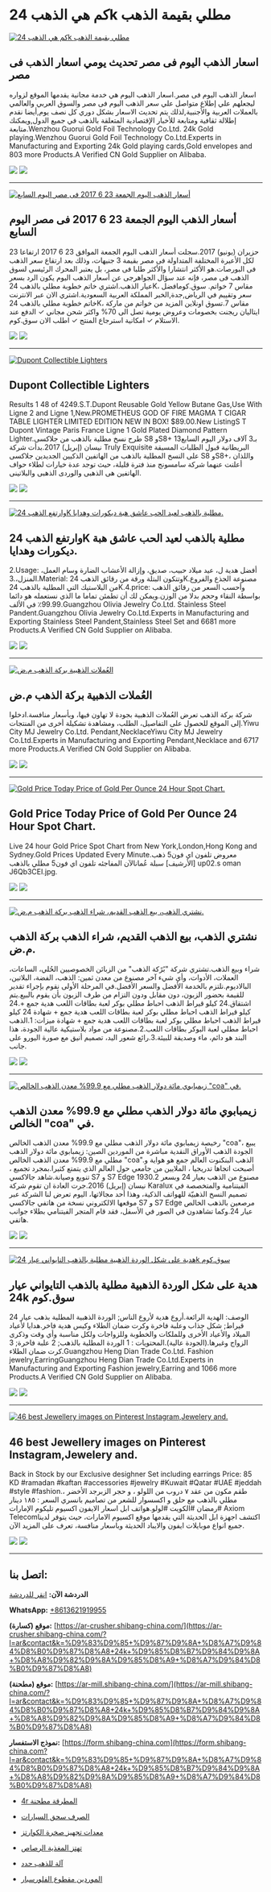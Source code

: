 # كم هي الذهب 24k مطلي بقيمة الذهب

<a href="https://swt.shibang-china.com/?l=ar&img&k=%D9%83%D9%85+%D9%87%D9%8A+%D8%A7%D9%84%D8%B0%D9%87%D8%A8+24k+%D9%85%D8%B7%D9%84%D9%8A+%D8%A8%D9%82%D9%8A%D9%85%D8%A9+%D8%A7%D9%84%D8%B0%D9%87%D8%A8" target="_blank">![كم هي الذهب 24k مطلي بقيمة الذهب](http://static.shibang-china.com/all-800x300/166.jpg)</a>

## اسعار الذهب اليوم فى مصر تحديث يومي اسعار الذهب فى مصر
اسعار الذهب اليوم فى مصر.اسعار الذهب اليوم هي خدمة مجانية يقدمها الموقع لزواره ليجعلهم علي إطلاع متواصل علي سعر الذهب اليوم فى مصر والسوق العربي والعالمي بالعملات العربية والأجنبية,لذلك يتم تحديث الاسعار بشكل دوري كل نصف يوم,أيضا نقدم إطلالة ثقافية ومتابعة للأخبار الإقتصادية المتعلقة بالذهب في جميع الدول,ويمكنك متابعة.Wenzhou Guorui Gold Foil Technology Co.Ltd. 24k Gold playing.Wenzhou Guorui Gold Foil Technology Co.Ltd.Experts in Manufacturing and Exporting 24k Gold playing cards,Gold envelopes and 803 more Products.A Verified CN Gold Supplier on Alibaba.


<a href="https://whatsapp.shibangsoft.com/WhatsApp.php" target="_blank" title="WhatsApp">![](http://static.shibang-china.com/icon/whatsapp.png)</a> <a href="https://swt.shibang-china.com/?l=ar&icon&k=%D9%83%D9%85+%D9%87%D9%8A+%D8%A7%D9%84%D8%B0%D9%87%D8%A8+24k+%D9%85%D8%B7%D9%84%D9%8A+%D8%A8%D9%82%D9%8A%D9%85%D8%A9+%D8%A7%D9%84%D8%B0%D9%87%D8%A8" target="_blank">![](http://static.shibang-china.com/icon/chat-ar.png)</a>

---

<a href="https://swt.shibang-china.com/?l=ar&img&k=%D9%83%D9%85+%D9%87%D9%8A+%D8%A7%D9%84%D8%B0%D9%87%D8%A8+24k+%D9%85%D8%B7%D9%84%D9%8A+%D8%A8%D9%82%D9%8A%D9%85%D8%A9+%D8%A7%D9%84%D8%B0%D9%87%D8%A8" target="_blank">![أسعار الذهب اليوم الجمعة 23 6 2017 فى مصر اليوم السابع](http://static.shibang-china.com/all-800x300/192.jpg)</a>

## أسعار الذهب اليوم الجمعة 23 6 2017 فى مصر اليوم السابع
23 حزيران (يونيو) 2017.سجلت أسعار الذهب اليوم الجمعة الموافق 23 6 2017 ارتفاعا لكل الأعيرة المختلفة المتداولة فى مصر بقيمة 3 جنيهات، وذلك بعد ارتقاع سعر الذهب فى البورصات.هو الأكثر انتشارا والأكثر طلبا فى مصر، بل يعتبر المحرك الرئيسى لسوق الذهب فى مصر، فإنه عند سؤال الجواهرجى عن أسعار الذهب اليوم يكون الرد بسعر عيار الذهب.اشتري خاتم خطوبة مطلي بالذهب 24K، مقاس 7 خواتم. سوق.كومافضل سعر وتقييم في الرياض,جدة,الخبر المملكة العربية السعودية.اشتري الان عبر الانترنت خاتم خطوبة مطلي بالذهب 24K، مقاس 7.تسوق اونلاين المزيد من خواتم من ماركة ايتاليان ريجنت بخصومات وعروض يومية تصل الى 70% واكثر شحن مجاني ✓ الدفع عند الاستلام ✓ امكانية استرجاع المنتج ✓ اطلب الان سوق.كوم.


<a href="https://whatsapp.shibangsoft.com/WhatsApp.php" target="_blank" title="WhatsApp">![](http://static.shibang-china.com/icon/whatsapp.png)</a> <a href="https://swt.shibang-china.com/?l=ar&icon&k=%D9%83%D9%85+%D9%87%D9%8A+%D8%A7%D9%84%D8%B0%D9%87%D8%A8+24k+%D9%85%D8%B7%D9%84%D9%8A+%D8%A8%D9%82%D9%8A%D9%85%D8%A9+%D8%A7%D9%84%D8%B0%D9%87%D8%A8" target="_blank">![](http://static.shibang-china.com/icon/chat-ar.png)</a>

---

<a href="https://swt.shibang-china.com/?l=ar&img&k=%D9%83%D9%85+%D9%87%D9%8A+%D8%A7%D9%84%D8%B0%D9%87%D8%A8+24k+%D9%85%D8%B7%D9%84%D9%8A+%D8%A8%D9%82%D9%8A%D9%85%D8%A9+%D8%A7%D9%84%D8%B0%D9%87%D8%A8" target="_blank">![Dupont Collectible Lighters](http://static.shibang-china.com/all-800x300/585.jpg)</a>

## Dupont Collectible Lighters
Results 1 48 of 4249.S.T.Dupont Reusable Gold Yellow Butane Gas,Use With Ligne 2 and Ligne 1,New.PROMETHEUS GOD OF FIRE MAGMA T CIGAR TABLE LIGHTER LIMITED EDITION NEW IN BOX! $89.00.New ListingS T Dupont Vintage Paris France Ligne 1 Gold Plated Diamond Pattern Lighter.طرح نسخ مطلية بالذهب من جلاكسى S8 وS8+ بـ3 آلاف دولار اليوم السابع13 نيسان (إبريل) 2017.بدأت شركة Truly Exquisite البريطانية قبول الطلبات المسبقة على النسخ المطلية بالذهب من الهاتفين الذكيين الجديدين جلاكسى S8 وS8+، واللذان أعلنت عنهما شركة سامسونج منذ فترة قليلة، حيث توجد عدة خيارات لطلاء حواف الهاتفين هى الذهبى والوردى الذهبى والبلاتينى.


<a href="https://whatsapp.shibangsoft.com/WhatsApp.php" target="_blank" title="WhatsApp">![](http://static.shibang-china.com/icon/whatsapp.png)</a> <a href="https://swt.shibang-china.com/?l=ar&icon&k=%D9%83%D9%85+%D9%87%D9%8A+%D8%A7%D9%84%D8%B0%D9%87%D8%A8+24k+%D9%85%D8%B7%D9%84%D9%8A+%D8%A8%D9%82%D9%8A%D9%85%D8%A9+%D8%A7%D9%84%D8%B0%D9%87%D8%A8" target="_blank">![](http://static.shibang-china.com/icon/chat-ar.png)</a>

---

<a href="https://swt.shibang-china.com/?l=ar&img&k=%D9%83%D9%85+%D9%87%D9%8A+%D8%A7%D9%84%D8%B0%D9%87%D8%A8+24k+%D9%85%D8%B7%D9%84%D9%8A+%D8%A8%D9%82%D9%8A%D9%85%D8%A9+%D8%A7%D9%84%D8%B0%D9%87%D8%A8" target="_blank">![وارتفع الذهب 24K مطلية بالذهب لعيد الحب عاشق هبة ديكورات وهدايا.](http://static.shibang-china.com/all-800x300/308.jpg)</a>

## وارتفع الذهب 24K مطلية بالذهب لعيد الحب عاشق هبة ديكورات وهدايا.
2.Usage: أفضل هدية ل، عيد ميلاد حبيب، صديق، وإزالة الأعشاب الضارة وسام العمل، المنزل،.3.Material: وتتكون البتلة ورقة من رقائق الذهب 24K.مصنوعة الجذع والفروع من البلاستيك التي المطلية بالذهب 24K.4.price: وأحسب السعر من رقائق الذهب بواسطة النقاء وحجم بدلا من الوزن.ويمكن لك أن تطمئن تماما ما الذي نستعمله هو دائما 99.99٪ في الألف.Guangzhou Olivia Jewelry Co.Ltd. Stainless Steel Pandent.Guangzhou Olivia Jewelry Co.Ltd.Experts in Manufacturing and Exporting Stainless Steel Pandent,Stainless Steel Set and 6681 more Products.A Verified CN Gold Supplier on Alibaba.


<a href="https://whatsapp.shibangsoft.com/WhatsApp.php" target="_blank" title="WhatsApp">![](http://static.shibang-china.com/icon/whatsapp.png)</a> <a href="https://swt.shibang-china.com/?l=ar&icon&k=%D9%83%D9%85+%D9%87%D9%8A+%D8%A7%D9%84%D8%B0%D9%87%D8%A8+24k+%D9%85%D8%B7%D9%84%D9%8A+%D8%A8%D9%82%D9%8A%D9%85%D8%A9+%D8%A7%D9%84%D8%B0%D9%87%D8%A8" target="_blank">![](http://static.shibang-china.com/icon/chat-ar.png)</a>

---

<a href="https://swt.shibang-china.com/?l=ar&img&k=%D9%83%D9%85+%D9%87%D9%8A+%D8%A7%D9%84%D8%B0%D9%87%D8%A8+24k+%D9%85%D8%B7%D9%84%D9%8A+%D8%A8%D9%82%D9%8A%D9%85%D8%A9+%D8%A7%D9%84%D8%B0%D9%87%D8%A8" target="_blank">![العُملات الذهبية بركة الذهب م.ض](http://static.shibang-china.com/all-800x300/1217.jpg)</a>

## العُملات الذهبية بركة الذهب م.ض
شركة بركة الذهب تعرض العُملات الذهبية بجودة لا تهاون فيها، وبأسعار منافسة.ادخلوا إلى الموقع للحصول على التفاصيل، الطلب، ومشاهدة تشكيلة أخرى من المنتجات.Yiwu City MJ Jewelry Co.Ltd. Pendant,NecklaceYiwu City MJ Jewelry Co.Ltd.Experts in Manufacturing and Exporting Pendant,Necklace and 6717 more Products.A Verified CN Gold Supplier on Alibaba.


<a href="https://whatsapp.shibangsoft.com/WhatsApp.php" target="_blank" title="WhatsApp">![](http://static.shibang-china.com/icon/whatsapp.png)</a> <a href="https://swt.shibang-china.com/?l=ar&icon&k=%D9%83%D9%85+%D9%87%D9%8A+%D8%A7%D9%84%D8%B0%D9%87%D8%A8+24k+%D9%85%D8%B7%D9%84%D9%8A+%D8%A8%D9%82%D9%8A%D9%85%D8%A9+%D8%A7%D9%84%D8%B0%D9%87%D8%A8" target="_blank">![](http://static.shibang-china.com/icon/chat-ar.png)</a>

---

<a href="https://swt.shibang-china.com/?l=ar&img&k=%D9%83%D9%85+%D9%87%D9%8A+%D8%A7%D9%84%D8%B0%D9%87%D8%A8+24k+%D9%85%D8%B7%D9%84%D9%8A+%D8%A8%D9%82%D9%8A%D9%85%D8%A9+%D8%A7%D9%84%D8%B0%D9%87%D8%A8" target="_blank">![Gold Price Today Price of Gold Per Ounce 24 Hour Spot Chart.](http://static.shibang-china.com/all-800x300/1003.jpg)</a>

## Gold Price Today Price of Gold Per Ounce 24 Hour Spot Chart.
Live 24 hour Gold Price Spot Chart from New York,London,Hong Kong and Sydney.Gold Prices Updated Every Minute.معروض تلفون اي فون5 ذهب [الأرشيف] سبلة عُمانالآن المفاجئه تلفون اي فون5 مطلي بالذهب up02.s oman J6Qb3CEI.jpg.


<a href="https://whatsapp.shibangsoft.com/WhatsApp.php" target="_blank" title="WhatsApp">![](http://static.shibang-china.com/icon/whatsapp.png)</a> <a href="https://swt.shibang-china.com/?l=ar&icon&k=%D9%83%D9%85+%D9%87%D9%8A+%D8%A7%D9%84%D8%B0%D9%87%D8%A8+24k+%D9%85%D8%B7%D9%84%D9%8A+%D8%A8%D9%82%D9%8A%D9%85%D8%A9+%D8%A7%D9%84%D8%B0%D9%87%D8%A8" target="_blank">![](http://static.shibang-china.com/icon/chat-ar.png)</a>

---

<a href="https://swt.shibang-china.com/?l=ar&img&k=%D9%83%D9%85+%D9%87%D9%8A+%D8%A7%D9%84%D8%B0%D9%87%D8%A8+24k+%D9%85%D8%B7%D9%84%D9%8A+%D8%A8%D9%82%D9%8A%D9%85%D8%A9+%D8%A7%D9%84%D8%B0%D9%87%D8%A8" target="_blank">![نشتري الذهب، بيع الذهب القديم، شراء الذهب بركة الذهب م.ض.](http://static.shibang-china.com/all-800x300/1338.jpg)</a>

## نشتري الذهب، بيع الذهب القديم، شراء الذهب بركة الذهب م.ض.
شراء وبيع الذهب.تشتري شركة &quot;بًرًكة الذهب&quot; من الزبائن الخصوصيين الحُلي، الساعات، العملات، الأدوات، وأي شيء آخر مصنوع من معدن ثمين: الذهب، الفضة، البلاتين، البالاديوم.نلتزم بالخدمة الأفضل والسعر الأفضل.في المرحلة الأولى نقوم بإجراء تقدير للقيمة بحضور الزبون، دون مقابل ودون التزام من طرف الزبون بأن يقوم بالبيع.يتم اشتقاق.24 كيلو قيراط الذهب احباط مطلي بوكر لعبة بطاقات اللعب هدية جمع +.24 كيلو قيراط الذهب احباط مطلي بوكر لعبة بطاقات اللعب هدية جمع + شهادة 24 كيلو قيراط الذهب احباط مطلي بوكر لعبة بطاقات اللعب هدية جمع + شهادة ميزات: 1.الذهب احباط مطلي لعبة البوكر بطاقات اللعب.2.مصنوعة من مواد بلاستيكية عالية الجودة، هذا البند هو دائم، ماء وصديقة للبيئة.3.رائع شعور اليد، تصميم أنيق مع صورة اليورو على جانب.


<a href="https://whatsapp.shibangsoft.com/WhatsApp.php" target="_blank" title="WhatsApp">![](http://static.shibang-china.com/icon/whatsapp.png)</a> <a href="https://swt.shibang-china.com/?l=ar&icon&k=%D9%83%D9%85+%D9%87%D9%8A+%D8%A7%D9%84%D8%B0%D9%87%D8%A8+24k+%D9%85%D8%B7%D9%84%D9%8A+%D8%A8%D9%82%D9%8A%D9%85%D8%A9+%D8%A7%D9%84%D8%B0%D9%87%D8%A8" target="_blank">![](http://static.shibang-china.com/icon/chat-ar.png)</a>

---

<a href="https://swt.shibang-china.com/?l=ar&img&k=%D9%83%D9%85+%D9%87%D9%8A+%D8%A7%D9%84%D8%B0%D9%87%D8%A8+24k+%D9%85%D8%B7%D9%84%D9%8A+%D8%A8%D9%82%D9%8A%D9%85%D8%A9+%D8%A7%D9%84%D8%B0%D9%87%D8%A8" target="_blank">![زيمبابوي مائة دولار الذهب مطلي مع 99.9% معدن الذهب الخالص &quot;coa&quot; في.](http://static.shibang-china.com/all-800x300/357.jpg)</a>

## زيمبابوي مائة دولار الذهب مطلي مع 99.9% معدن الذهب الخالص &quot;coa&quot; في.
رخيصة زيمبابوي مائة دولار الذهب مطلي مع 99.9% معدن الذهب الخالص &quot;coa&quot;، يبيع الجودة الذهب الأوراق النقدية مباشرة من الموردين الصين: زيمبابوي مائة دولار الذهب مطلي مع 99.9% معدن الذهب الخالص &quot;coa&quot;.الذهب البنكنوت العالم جمع هو هواية و أصبحت اتجاها تدريجيا ، الملايين من جامعي حول العالم الذي يتمتع كثيرا.بمجرد تجميع ، تنويع وصيانة.شاهد جالاكسي S7 و S7 Edge مصنوع من الذهب بعيار 24 وبسعر 1930.2 نيسان (إبريل) 2016.جرت العادة ان تقوم شركة Karalux الفيتنامية والمتخصصة في تصميم النسخ الذهبيّة للهواتف الذكية، وهذا أحد مجالاتها، اليوم تعرض لنا الشركة عبر موقعها الالكتروني نسخة من هاتفي جالاكسي S7 و S7 Edge مرصعين بالذهب الخالص عيار 24.وكما تشاهدون في الصور في الأسفل، فقد قام المتجر الفيتنامي بطلاء جوانب هاتفي.


<a href="https://whatsapp.shibangsoft.com/WhatsApp.php" target="_blank" title="WhatsApp">![](http://static.shibang-china.com/icon/whatsapp.png)</a> <a href="https://swt.shibang-china.com/?l=ar&icon&k=%D9%83%D9%85+%D9%87%D9%8A+%D8%A7%D9%84%D8%B0%D9%87%D8%A8+24k+%D9%85%D8%B7%D9%84%D9%8A+%D8%A8%D9%82%D9%8A%D9%85%D8%A9+%D8%A7%D9%84%D8%B0%D9%87%D8%A8" target="_blank">![](http://static.shibang-china.com/icon/chat-ar.png)</a>

---

<a href="https://swt.shibang-china.com/?l=ar&img&k=%D9%83%D9%85+%D9%87%D9%8A+%D8%A7%D9%84%D8%B0%D9%87%D8%A8+24k+%D9%85%D8%B7%D9%84%D9%8A+%D8%A8%D9%82%D9%8A%D9%85%D8%A9+%D8%A7%D9%84%D8%B0%D9%87%D8%A8" target="_blank">![هدية على شكل الوردة الذهبية مطلية بالذهب التايواني عيار 24k سوق.كوم](http://static.shibang-china.com/all-800x300/1313.jpg)</a>

## هدية على شكل الوردة الذهبية مطلية بالذهب التايواني عيار 24k سوق.كوم
الوصف: الهدية الرائعة.أروع هدية لأروع الناس; الوردة الذهبية المطلية بذهب عيار 24 قيراط; شكل جذاب وعلبة فاخرة وكرت ضمان الطلاء وكيس هدية فاخر.هدايا لأعياد الميلاد والأعياد الأخرى وللملكات والخطوبة وللزواجات ولكل مناسبة وأي وقت وذكرى الزواج وغيرها.(الجودة عالية).المحتويات : 1 الوردة المطلية بالذهب; 2 علبة فاخرة; 3 كرت ضمان الطلاء.Guangzhou Heng Dian Trade Co.Ltd. Fashion jewelry,EarringGuangzhou Heng Dian Trade Co.Ltd.Experts in Manufacturing and Exporting Fashion jewelry,Earring and 1066 more Products.A Verified CN Gold Supplier on Alibaba.


<a href="https://whatsapp.shibangsoft.com/WhatsApp.php" target="_blank" title="WhatsApp">![](http://static.shibang-china.com/icon/whatsapp.png)</a> <a href="https://swt.shibang-china.com/?l=ar&icon&k=%D9%83%D9%85+%D9%87%D9%8A+%D8%A7%D9%84%D8%B0%D9%87%D8%A8+24k+%D9%85%D8%B7%D9%84%D9%8A+%D8%A8%D9%82%D9%8A%D9%85%D8%A9+%D8%A7%D9%84%D8%B0%D9%87%D8%A8" target="_blank">![](http://static.shibang-china.com/icon/chat-ar.png)</a>

---

<a href="https://swt.shibang-china.com/?l=ar&img&k=%D9%83%D9%85+%D9%87%D9%8A+%D8%A7%D9%84%D8%B0%D9%87%D8%A8+24k+%D9%85%D8%B7%D9%84%D9%8A+%D8%A8%D9%82%D9%8A%D9%85%D8%A9+%D8%A7%D9%84%D8%B0%D9%87%D8%A8" target="_blank">![46 best Jewellery images on Pinterest Instagram,Jewelery and.](http://static.shibang-china.com/all-800x300/170.jpg)</a>

## 46 best Jewellery images on Pinterest Instagram,Jewelery and.
Back in Stock by our Exclusive desighner Set including earrings Price: 85 KD #ramadan #kaftan #accessories #jewelry #Kuwait #Qatar #UAE #jeddah #style #fashion.طقم مكون من عقد ٧ دروب من اللولو ، و حجر الزبرجد الأخضر ، مطلي بالذهب مع حلق و اكسسوار للشعر من تصاميم بانسري السعر : ١٨٥ دينار #رمضان #الكويت #لولو.هواتف ابل اسعار الايفون اكسيوم تليكوم الإمارات Axiom Telecomاكتشف اجهزة ابل الحديثة التي يقدمها موقع اكسيوم الامارات، حيث يتوفر لدينا جميع انواع موبايلات ايفون والايباد الحديثة وباسعار منافسة، تعرف على المزيد الآن.


<a href="https://whatsapp.shibangsoft.com/WhatsApp.php" target="_blank" title="WhatsApp">![](http://static.shibang-china.com/icon/whatsapp.png)</a> <a href="https://swt.shibang-china.com/?l=ar&icon&k=%D9%83%D9%85+%D9%87%D9%8A+%D8%A7%D9%84%D8%B0%D9%87%D8%A8+24k+%D9%85%D8%B7%D9%84%D9%8A+%D8%A8%D9%82%D9%8A%D9%85%D8%A9+%D8%A7%D9%84%D8%B0%D9%87%D8%A8" target="_blank">![](http://static.shibang-china.com/icon/chat-ar.png)</a>

---
## اتصل بنا:

**الدردشة الآن:** [انقر للدردشة](https://swt.shibang-china.com?l=ar&contact&k=%D9%83%D9%85+%D9%87%D9%8A+%D8%A7%D9%84%D8%B0%D9%87%D8%A8+24k+%D9%85%D8%B7%D9%84%D9%8A+%D8%A8%D9%82%D9%8A%D9%85%D8%A9+%D8%A7%D9%84%D8%B0%D9%87%D8%A8)

**WhatsApp:**  [+8613621919955](https://whatsapp.shibangsoft.com/WhatsApp.php)

**موقع (كسارة):** [https://ar-crusher.shibang-china.com/](https://ar-crusher.shibang-china.com/?l=ar&contact&k=%D9%83%D9%85+%D9%87%D9%8A+%D8%A7%D9%84%D8%B0%D9%87%D8%A8+24k+%D9%85%D8%B7%D9%84%D9%8A+%D8%A8%D9%82%D9%8A%D9%85%D8%A9+%D8%A7%D9%84%D8%B0%D9%87%D8%A8)

**موقع (مطحنة):** [https://ar-mill.shibang-china.com/](https://ar-mill.shibang-china.com/?l=ar&contact&k=%D9%83%D9%85+%D9%87%D9%8A+%D8%A7%D9%84%D8%B0%D9%87%D8%A8+24k+%D9%85%D8%B7%D9%84%D9%8A+%D8%A8%D9%82%D9%8A%D9%85%D8%A9+%D8%A7%D9%84%D8%B0%D9%87%D8%A8)

**نموذج الاستفسار:** [https://form.shibang-china.com](https://form.shibang-china.com?l=ar&contact&k=%D9%83%D9%85+%D9%87%D9%8A+%D8%A7%D9%84%D8%B0%D9%87%D8%A8+24k+%D9%85%D8%B7%D9%84%D9%8A+%D8%A8%D9%82%D9%8A%D9%85%D8%A9+%D8%A7%D9%84%D8%B0%D9%87%D8%A8)

* [4r المطرقة مطحنة](../26/4r%20%D8%A7%D9%84%D9%85%D8%B7%D8%B1%D9%82%D8%A9%20%D9%85%D8%B7%D8%AD%D9%86%D8%A9.md)

* [الصرف سحق السيارات](../26/%D8%A7%D9%84%D8%B5%D8%B1%D9%81%20%D8%B3%D8%AD%D9%82%20%D8%A7%D9%84%D8%B3%D9%8A%D8%A7%D8%B1%D8%A7%D8%AA.md)

* [معدات تجهيز صخرة الكوارتز](../28/%D9%85%D8%B9%D8%AF%D8%A7%D8%AA%20%D8%AA%D8%AC%D9%87%D9%8A%D8%B2%20%D8%B5%D8%AE%D8%B1%D8%A9%20%D8%A7%D9%84%D9%83%D9%88%D8%A7%D8%B1%D8%AA%D8%B2.md)

* [تهتز المغذية الرصاص](../28/%D8%AA%D9%87%D8%AA%D8%B2%20%D8%A7%D9%84%D9%85%D8%BA%D8%B0%D9%8A%D8%A9%20%D8%A7%D9%84%D8%B1%D8%B5%D8%A7%D8%B5.md)

* [آلة للذهب حدد](../28/%D8%A2%D9%84%D8%A9%20%D9%84%D9%84%D8%B0%D9%87%D8%A8%20%D8%AD%D8%AF%D8%AF.md)

* [الموردين مقطوع الفلورسبار](../27/%D8%A7%D9%84%D9%85%D9%88%D8%B1%D8%AF%D9%8A%D9%86%20%D9%85%D9%82%D8%B7%D9%88%D8%B9%20%D8%A7%D9%84%D9%81%D9%84%D9%88%D8%B1%D8%B3%D8%A8%D8%A7%D8%B1.md)